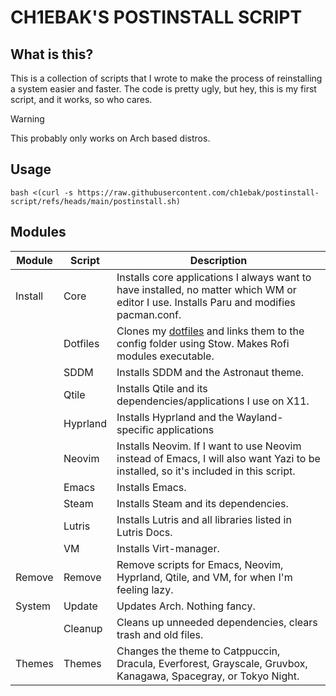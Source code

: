 # CH1EBAK'S POSTINSTALL SCRIPT
## What is this?
This is a collection of scripts that I wrote to make the process of reinstalling a system easier and faster. The code is pretty ugly, but hey, this is my first script, and it works, so who cares.

> [!WARNING]
> This probably only works on Arch based distros.

## Usage
```
bash <(curl -s https://raw.githubusercontent.com/ch1ebak/postinstall-script/refs/heads/main/postinstall.sh)
```

## Modules
| Module  | Script   | Description                                                                                                                                 |
|---------|----------|----------------------------------------------------------------------------------------------------------------------------------------------|
| Install | Core     | Installs core applications I always want to have installed, no matter which WM or editor I use. Installs Paru and modifies pacman.conf. |
|         | Dotfiles | Clones my [dotfiles](https://github.com/ch1ebak/dotfiles) and links them to the config folder using Stow. Makes Rofi modules executable. |
|         | SDDM     | Installs SDDM and the Astronaut theme.                                                                                                      |
|         | Qtile    | Installs Qtile and its dependencies/applications I use on X11.                                                                              |
|         | Hyprland | Installs Hyprland and the Wayland-specific applications                                                                                     |
|         | Neovim   | Installs Neovim. If I want to use Neovim instead of Emacs, I will also want Yazi to be installed, so it's included in this script.       |
|         | Emacs    | Installs Emacs.                                                                                                                             |
|         | Steam    | Installs Steam and its dependencies.                                                                                                        |
|         | Lutris   | Installs Lutris and all libraries listed in Lutris Docs.                                                                                    |
|         | VM       | Installs Virt-manager.                                                                                                                      |
| Remove  | Remove   | Remove scripts for Emacs, Neovim, Hyprland, Qtile, and VM, for when I'm feeling lazy.                                                       |
| System  | Update   | Updates Arch. Nothing fancy.                                                                                                                |
|         | Cleanup  | Cleans up unneeded dependencies, clears trash and old files.                                                                                |
| Themes  | Themes   | Changes the theme to Catppuccin, Dracula, Everforest, Grayscale, Gruvbox, Kanagawa, Spacegray, or Tokyo Night.                         |
